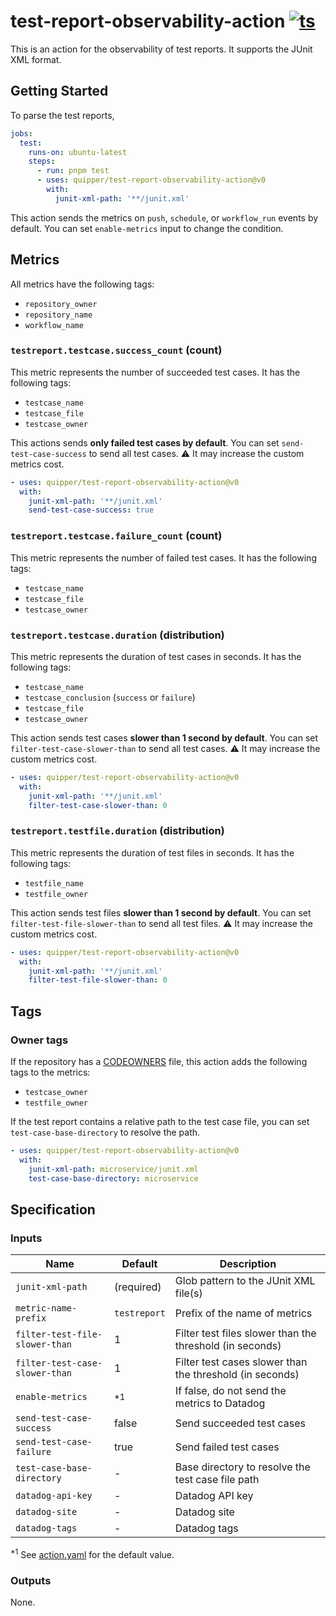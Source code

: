 # test-report-observability-action [![ts](https://github.com/quipper/test-report-observability-action/actions/workflows/ts.yaml/badge.svg)](https://github.com/quipper/test-report-observability-action/actions/workflows/ts.yaml)

This is an action for the observability of test reports.
It supports the JUnit XML format.

## Getting Started

To parse the test reports,

```yaml
jobs:
  test:
    runs-on: ubuntu-latest
    steps:
      - run: pnpm test
      - uses: quipper/test-report-observability-action@v0
        with:
          junit-xml-path: '**/junit.xml'
```

This action sends the metrics on `push`, `schedule`, or `workflow_run` events by default.
You can set `enable-metrics` input to change the condition.

## Metrics

All metrics have the following tags:

- `repository_owner`
- `repository_name`
- `workflow_name`

### `testreport.testcase.success_count` (count)

This metric represents the number of succeeded test cases.
It has the following tags:

- `testcase_name`
- `testcase_file`
- `testcase_owner`

This actions sends **only failed test cases by default**.
You can set `send-test-case-success` to send all test cases.
:warning: It may increase the custom metrics cost.

```yaml
- uses: quipper/test-report-observability-action@v0
  with:
    junit-xml-path: '**/junit.xml'
    send-test-case-success: true
```

### `testreport.testcase.failure_count` (count)

This metric represents the number of failed test cases.
It has the following tags:

- `testcase_name`
- `testcase_file`
- `testcase_owner`

### `testreport.testcase.duration` (distribution)

This metric represents the duration of test cases in seconds.
It has the following tags:

- `testcase_name`
- `testcase_conclusion` (`success` or `failure`)
- `testcase_file`
- `testcase_owner`

This action sends test cases **slower than 1 second by default**.
You can set `filter-test-case-slower-than` to send all test cases.
:warning: It may increase the custom metrics cost.

```yaml
- uses: quipper/test-report-observability-action@v0
  with:
    junit-xml-path: '**/junit.xml'
    filter-test-case-slower-than: 0
```

### `testreport.testfile.duration` (distribution)

This metric represents the duration of test files in seconds.
It has the following tags:

- `testfile_name`
- `testfile_owner`

This action sends test files **slower than 1 second by default**.
You can set `filter-test-file-slower-than` to send all test files.
:warning: It may increase the custom metrics cost.

```yaml
- uses: quipper/test-report-observability-action@v0
  with:
    junit-xml-path: '**/junit.xml'
    filter-test-file-slower-than: 0
```

## Tags

### Owner tags

If the repository has a [CODEOWNERS](https://docs.github.com/en/repositories/managing-your-repositorys-settings-and-features/customizing-your-repository/about-code-owners#codeowners-file-location) file,
this action adds the following tags to the metrics:

- `testcase_owner`
- `testfile_owner`

If the test report contains a relative path to the test case file,
you can set `test-case-base-directory` to resolve the path.

```yaml
- uses: quipper/test-report-observability-action@v0
  with:
    junit-xml-path: microservice/junit.xml
    test-case-base-directory: microservice
```

## Specification

### Inputs

| Name                           | Default        | Description                                              |
| ------------------------------ | -------------- | -------------------------------------------------------- |
| `junit-xml-path`               | (required)     | Glob pattern to the JUnit XML file(s)                    |
| `metric-name-prefix`           | `testreport`   | Prefix of the name of metrics                            |
| `filter-test-file-slower-than` | 1              | Filter test files slower than the threshold (in seconds) |
| `filter-test-case-slower-than` | 1              | Filter test cases slower than the threshold (in seconds) |
| `enable-metrics`               | <sup>\*1</sup> | If false, do not send the metrics to Datadog             |
| `send-test-case-success`       | false          | Send succeeded test cases                                |
| `send-test-case-failure`       | true           | Send failed test cases                                   |
| `test-case-base-directory`     | -              | Base directory to resolve the test case file path        |
| `datadog-api-key`              | -              | Datadog API key                                          |
| `datadog-site`                 | -              | Datadog site                                             |
| `datadog-tags`                 | -              | Datadog tags                                             |

<sup>\*1</sup> See [action.yaml](action.yaml) for the default value.

### Outputs

None.
